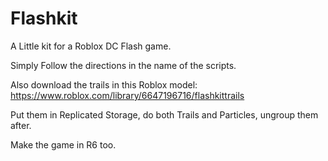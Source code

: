 # Flashkit
A Little kit for a Roblox DC Flash game.


Simply Follow the directions in the name of the scripts.

Also download the trails in this Roblox model: https://www.roblox.com/library/6647196716/flashkittrails

Put them in Replicated Storage, do both Trails and Particles, ungroup them after.

Make the game in R6 too.
